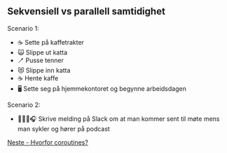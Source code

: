 ## Sekvensiell vs parallell samtidighet

Scenario 1:

- ☕️ Sette på kaffetrakter
- 🙀 Slippe ut katta
- 🪥 Pusse tenner
- 😻 Slippe inn katta
- ☕️ Hente kaffe
- 🖥️ Sette seg på hjemmekontoret og begynne arbeidsdagen

Scenario 2:

- 💬🚴‍♂️🎧 Skrive melding på Slack om at man kommer sent til møte mens man sykler og hører på podcast

[Neste - Hvorfor coroutines?](02-hvorfor.md)
